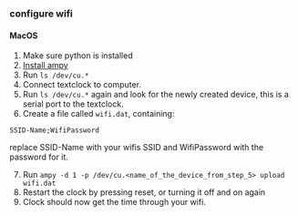 ### configure wifi

#### MacOS

1. Make sure python is installed
2. [Install ampy](https://pypi.org/project/adafruit-ampy/)
3. Run `ls /dev/cu.*` 
4. Connect textclock to computer.  
5. Run `ls /dev/cu.*` again and look for the newly created device, this is a serial port to the textclock.
6. Create a file called `wifi.dat`, containing:
  ```
  SSID-Name;WifiPassword
  ```
  replace SSID-Name with your wifis SSID and WifiPassword with the password for it.
  
7. Run `ampy -d 1 -p /dev/cu.<name_of_the_device_from_step_5> upload wifi.dat`
8. Restart the clock by pressing reset, or turning it off and on again
9. Clock should now get the time through your wifi.
